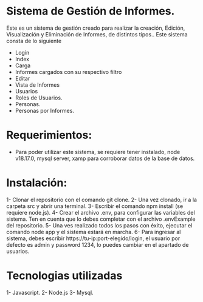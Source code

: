 # Sistema de Gestión de Informes.
Este es un sistema de gestión creado para realizar la creación, Edición, Visualización y Eliminación de Informes, de distintos tipos..
Este sistema consta de lo siguiente
- Login
- Index
- Carga
- Informes cargados con su respectivo filtro
- Editar
- Vista de Informes
- Usuarios
- Roles de Usuarios.
- Personas.
- Personas por Informes.

# Requerimientos:
- Para poder utilizar este sistema, se requiere tener instalado, node v18.17.0, mysql server, xamp para corroborar datos de la base de datos.
# Instalación:

1- Clonar el repositorio con el comando git clone.
2- Una vez clonado, ir a la carpeta src y abrir una terminal.
3- Escribir el comando npm install (se requiere node.js).
4- Crear el archivo .env, para configurar las variables del sistema. Ten en cuenta que lo debes completar con el archivo .envExample del repositorio.
5- Una ves realizado todos los pasos con éxito, ejecutar el comando node app y el sistema estará en marcha.
6- Para ingresar al sistema, debes escribir https://tu-ip:port-elegido/login, el usuario por defecto es admin y password 1234, lo puedes cambiar en  el apartado de usuarios.

# Tecnologias utilizadas
1- Javascript.
2- Node.js
3- Mysql.

